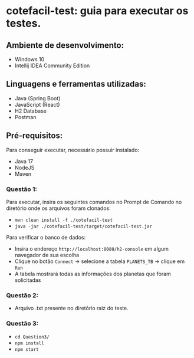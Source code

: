 # cotefacil-test: guia para executar os testes.

## Ambiente de desenvolvimento:

- Windows 10
- Intellij IDEA Community Edition

## Linguagens e ferramentas utilizadas:

- Java (Spring Boot)
- JavaScript (React)
- H2 Database
- Postman

## Pré-requisitos:

Para conseguir executar, necessário possuir instalado:

- Java 17
- NodeJS
- Maven

### Questão 1:

Para executar, insira os seguintes comandos no Prompt de Comando no diretório onde os arquivos foram clonados:

- `mvn clean install -f ./cotefacil-test`
- `java -jar ./cotefacil-test/target/cotefacil-test.jar`

Para verificar o banco de dados:

- Insira o endereço `http://localhost:8080/h2-console` em algum navegador de sua escolha
- Clique no botão `Connect` -> selecione a tabela `PLANETS_TB` -> clique em `Run`
- A tabela mostrará todas as informações dos planetas que foram solicitadas

### Questão 2:

- Arquivo .txt presente no diretório raiz do teste.

### Questão 3:

- `cd Question3/`
- `npm install`
- `npm start`
